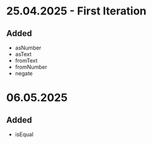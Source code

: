 # 25.04.2025 - First Iteration

## Added
- asNumber
- asText
- fromText
- fromNumber
- negate

# 06.05.2025

## Added
- isEqual
